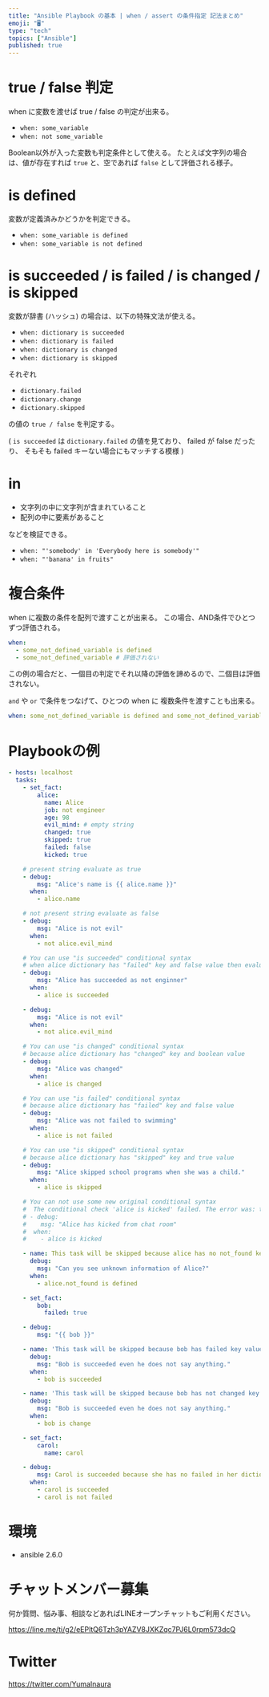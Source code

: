 ```yaml
---
title: "Ansible Playbook の基本 | when / assert の条件指定 記法まとめ"
emoji: "🖥"
type: "tech"
topics: ["Ansible"]
published: true
---
```


# true / false 判定

when に変数を渡せば true / false の判定が出来る。

- `when: some_variable`
- `when: not some_variable`


Boolean以外が入った変数も判定条件として使える。
たとえば文字列の場合は、値が存在すれば `true` と、空であれば `false` として評価される様子。

# is defined

変数が定義済みかどうかを判定できる。

- `when: some_variable is defined`
- `when: some_variable is not defined`



# is succeeded / is failed / is changed / is skipped

変数が辞書 (ハッシュ) の場合は、以下の特殊文法が使える。

- `when: dictionary is succeeded`
- `when: dictionary is failed`
- `when: dictionary is changed`
- `when: dictionary is skipped`

それぞれ

- `dictionary.failed`
- `dictionary.change`
- `dictionary.skipped`

の値の `true / false` を判定する。

( `is succeeded` は `dictionary.failed` の値を見ており、 failed が false だったり、 そもそも failed キーない場合にもマッチする模様 )

# in

- 文字列の中に文字列が含まれていること
- 配列の中に要素があること

などを検証できる。

- `when: "'somebody' in 'Everybody here is somebody'"`
- `when: "'banana' in fruits"`

# 複合条件

when に複数の条件を配列で渡すことが出来る。
この場合、AND条件でひとつずつ評価される。

```yaml
when:
  - some_not_defined_variable is defined
  - some_not_defined_variable # 評価されない
```

この例の場合だと、一個目の判定でそれ以降の評価を諦めるので、二個目は評価されない。

`and` や `or` で条件をつなげて、ひとつの when に 複数条件を渡すことも出来る。

```yaml
when: some_not_defined_variable is defined and some_not_defined_variable
```

# Playbookの例

```yaml
- hosts: localhost
  tasks:
    - set_fact:
        alice:
          name: Alice
          job: not engineer
          age: 98
          evil_mind: # empty string 
          changed: true
          skipped: true
          failed: false
          kicked: true

    # present string evaluate as true
    - debug:
        msg: "Alice's name is {{ alice.name }}"
      when:
        - alice.name

    # not present string evaluate as false
    - debug:
        msg: "Alice is not evil"
      when:
        - not alice.evil_mind

    # You can use "is succeeded" conditional syntax
    # when alice dictionary has "failed" key and false value then evaluated as succeeded
    - debug:
        msg: "Alice has succeeded as not enginner"
      when:
        - alice is succeeded

    - debug:
        msg: "Alice is not evil"
      when:
        - not alice.evil_mind

    # You can use "is changed" conditional syntax
    # because alice dictionary has "changed" key and boolean value
    - debug:
        msg: "Alice was changed"
      when:
        - alice is changed

    # You can use "is failed" conditional syntax
    # because alice dictionary has "failed" key and false value
    - debug:
        msg: "Alice was not failed to swimming"
      when:
        - alice is not failed

    # You can use "is skipped" conditional syntax
    # because alice dictionary has "skipped" key and true value
    - debug:
        msg: "Alice skipped school programs when she was a child."
      when:
        - alice is skipped

    # You can not use some new original conditional syntax
    #  The conditional check 'alice is kicked' failed. The error was: template error while templating string: no test named 'kicked'
    # - debug:
    #    msg: "Alice has kicked from chat room"
    #  when:
    #    - alice is kicked

    - name: This task will be skipped because alice has no not_found key in he dictionary
      debug:
        msg: "Can you see unknown information of Alice?"
      when:
        - alice.not_found is defined

    - set_fact:
        bob:
          failed: true

    - debug:
        msg: "{{ bob }}"

    - name: 'This task will be skipped because bob has failed key value on his dictionary'
      debug:
        msg: "Bob is succeeded even he does not say anything."
      when:
        - bob is succeeded

    - name: 'This task will be skipped because bob has not changed key on his dictionary'
      debug:
        msg: "Bob is succeeded even he does not say anything."
      when:
        - bob is change

    - set_fact:
        carol:
          name: carol

    - debug:
        msg: Carol is succeeded because she has no failed in her dictionary
      when:
        - carol is succeeded
        - carol is not failed
```

# 環境

- ansible 2.6.0









<!-- Update From Qiita API -->

# チャットメンバー募集


何か質問、悩み事、相談などあればLINEオープンチャットもご利用ください。

https://line.me/ti/g2/eEPltQ6Tzh3pYAZV8JXKZqc7PJ6L0rpm573dcQ





# Twitter


https://twitter.com/YumaInaura


<!-- Update From Qiita API -->


